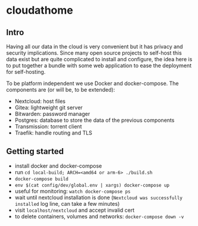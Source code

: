 # cloudathome

## Intro
Having all our data in the cloud is very convenient but it has privacy and security implications. Since many open source projects to self-host this data exist but are quite complicated to install and configure, the idea here is to put together a bundle with some web application to ease the deployment for self-hosting.

To be platform independent we use Docker and docker-compose. The components are (or will be, to be extended):
- Nextcloud: host files
- Gitea: lightweight git server
- Bitwarden: password manager
- Postgres: database to store the data of the previous components
- Transmission: torrent client
- Traefik: handle routing and TLS

## Getting started
- install docker and docker-compose
- run `cd local-build; ARCH=<amd64 or arm-6> ./build.sh`
- `docker-compose build`
- `env $(cat config/dev/global.env | xargs) docker-compose up`
- useful for monitoring: `watch docker-compose ps`
- wait until nextcloud installation is done (`Nextcloud was successfully installed` log line, can take a few minutes)
- visit `localhost/nextcloud` and accept invalid cert
- to delete containers, volumes and networks: `docker-compose down -v`
